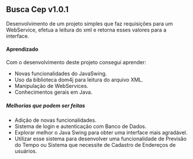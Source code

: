 ## Busca Cep v1.0.1

Desenvolvimento de um projeto simples que faz requisições para um WebService, efetua a leitura do xml e retorna esses valores para a interface.

#### Aprendizado

Com o desenvolvimento deste projeto consegui aprender:

- Novas funcionalidades do JavaSwing.
- Uso da biblioteca dom4j para leitura do arquivo XML.
- Manipulação de WebServices.
- Conhecimentos gerais em Java.


##### Melhorias que podem ser feitas

- Adição de novas funcionalidades.
- Sistema de login e autenticação com Banco de Dados.
- Explorar melhor o Java Swing para obter uma interface mais agradável.
- Utilizar esse sistema para desenvolver uma funcionalidade de Previsão do Tempo ou Sistema que necessite de Cadastro de Endereços de usuários.
